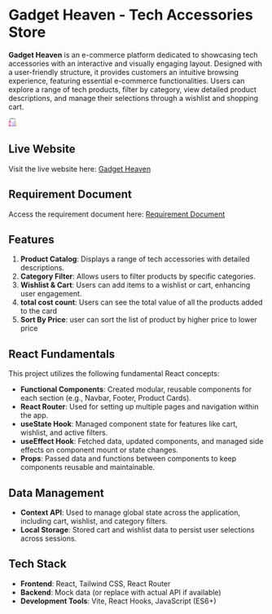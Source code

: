 # Gadget Heaven - Tech Accessories Store

**Gadget Heaven** is an e-commerce platform dedicated to showcasing tech accessories with an interactive and visually engaging layout. Designed with a user-friendly structure, it provides customers an intuitive browsing experience, featuring essential e-commerce functionalities. Users can explore a range of tech products, filter by category, view detailed product descriptions, and manage their selections through a wishlist and shopping cart.

![Gadget Heaven Screenshot](/public/favicon.png)

## Live Website

Visit the live website here: [Gadget Heaven](https://gadget-heaven-rahul-khan-suvo.netlify.app/)  

## Requirement Document

Access the requirement document here: [Requirement Document](https://drive.google.com/file/d/1v9Lcp99z1TXrm4Ge7gzwA6v5_GNzoD-D/view?usp=drive_link)  


## Features


1. **Product Catalog**: Displays a range of tech accessories with detailed descriptions.
2. **Category Filter**: Allows users to filter products by specific categories.
3. **Wishlist & Cart**: Users can add items to a wishlist or cart, enhancing user engagement.
4. **total cost count**:  Users can see the total value of all the products added to the card
5. **Sort By Price**: user can sort the list of product by higher price to lower price

## React Fundamentals

This project utilizes the following fundamental React concepts:

- **Functional Components**: Created modular, reusable components for each section (e.g., Navbar, Footer, Product Cards).
- **React Router**: Used for setting up multiple pages and navigation within the app.
- **useState Hook**: Managed component state for features like cart, wishlist, and active filters.
- **useEffect Hook**: Fetched data, updated components, and managed side effects on component mount or state changes.
- **Props**: Passed data and functions between components to keep components reusable and maintainable.

## Data Management

- **Context API**: Used to manage global state across the application, including cart, wishlist, and category filters.
- **Local Storage**: Stored cart and wishlist data to persist user selections across sessions.

## Tech Stack

- **Frontend**: React, Tailwind CSS, React Router
- **Backend**: Mock data (or replace with actual API if available)
- **Development Tools**: Vite, React Hooks, JavaScript (ES6+)